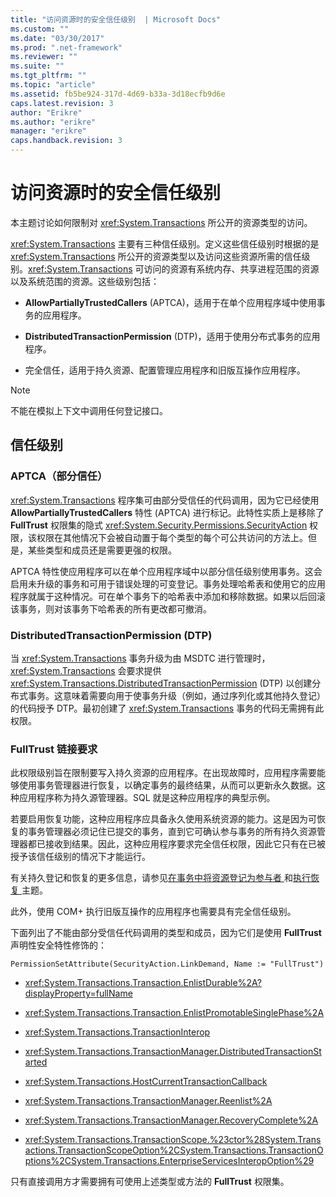 ```yaml
---
title: "访问资源时的安全信任级别  | Microsoft Docs"
ms.custom: ""
ms.date: "03/30/2017"
ms.prod: ".net-framework"
ms.reviewer: ""
ms.suite: ""
ms.tgt_pltfrm: ""
ms.topic: "article"
ms.assetid: fb5be924-317d-4d69-b33a-3d18ecfb9d6e
caps.latest.revision: 3
author: "Erikre"
ms.author: "erikre"
manager: "erikre"
caps.handback.revision: 3
---
```

# 访问资源时的安全信任级别 
本主题讨论如何限制对 <xref:System.Transactions> 所公开的资源类型的访问。  
  
 <xref:System.Transactions> 主要有三种信任级别。定义这些信任级别时根据的是 <xref:System.Transactions> 所公开的资源类型以及访问这些资源所需的信任级别。<xref:System.Transactions> 可访问的资源有系统内存、共享进程范围的资源以及系统范围的资源。这些级别包括：  
  
-   **AllowPartiallyTrustedCallers** \(APTCA\)，适用于在单个应用程序域中使用事务的应用程序。  
  
-   **DistributedTransactionPermission** \(DTP\)，适用于使用分布式事务的应用程序。  
  
-   完全信任，适用于持久资源、配置管理应用程序和旧版互操作应用程序。  
  
> [!NOTE]
>  不能在模拟上下文中调用任何登记接口。  
  
## 信任级别  
  
### APTCA（部分信任）  
 <xref:System.Transactions> 程序集可由部分受信任的代码调用，因为它已经使用 **AllowPartiallyTrustedCallers** 特性 \(APTCA\) 进行标记。此特性实质上是移除了 **FullTrust** 权限集的隐式 <xref:System.Security.Permissions.SecurityAction> 权限，该权限在其他情况下会被自动置于每个类型的每个可公共访问的方法上。但是，某些类型和成员还是需要更强的权限。  
  
 APTCA 特性使应用程序可以在单个应用程序域中以部分信任级别使用事务。这会启用未升级的事务和可用于错误处理的可变登记。事务处理哈希表和使用它的应用程序就属于这种情况。可在单个事务下的哈希表中添加和移除数据。如果以后回滚该事务，则对该事务下哈希表的所有更改都可撤消。  
  
### DistributedTransactionPermission \(DTP\)  
 当 <xref:System.Transactions> 事务升级为由 MSDTC 进行管理时，<xref:System.Transactions> 会要求提供 <xref:System.Transactions.DistributedTransactionPermission> \(DTP\) 以创建分布式事务。这意味着需要向用于使事务升级（例如，通过序列化或其他持久登记）的代码授予 DTP。最初创建了 <xref:System.Transactions> 事务的代码无需拥有此权限。  
  
### FullTrust 链接要求  
 此权限级别旨在限制要写入持久资源的应用程序。在出现故障时，应用程序需要能够使用事务管理器进行恢复，以确定事务的最终结果，从而可以更新永久数据。这种应用程序称为持久源管理器。SQL 就是这种应用程序的典型示例。  
  
 若要启用恢复功能，这种应用程序应具备永久使用系统资源的能力。这是因为可恢复的事务管理器必须记住已提交的事务，直到它可确认参与事务的所有持久资源管理器都已接收到结果。因此，这种应用程序要求完全信任权限，因此它只有在已被授予该信任级别的情况下才能运行。  
  
 有关持久登记和恢复的更多信息，请参见[在事务中将资源登记为参与者 ](../../../../docs/framework/data/transactions/enlisting-resources-as-participants-in-a-transaction.md)和[执行恢复 ](../../../../docs/framework/data/transactions/performing-recovery.md)主题。  
  
 此外，使用 COM\+ 执行旧版互操作的应用程序也需要具有完全信任级别。  
  
 下面列出了不能由部分受信任代码调用的类型和成员，因为它们是使用 **FullTrust** 声明性安全特性修饰的：  
  
 `PermissionSetAttribute(SecurityAction.LinkDemand, Name := "FullTrust")`  
  
-   <xref:System.Transactions.Transaction.EnlistDurable%2A?displayProperty=fullName>  
  
-   <xref:System.Transactions.Transaction.EnlistPromotableSinglePhase%2A>  
  
-   <xref:System.Transactions.TransactionInterop>  
  
-   <xref:System.Transactions.TransactionManager.DistributedTransactionStarted>  
  
-   <xref:System.Transactions.HostCurrentTransactionCallback>  
  
-   <xref:System.Transactions.TransactionManager.Reenlist%2A>  
  
-   <xref:System.Transactions.TransactionManager.RecoveryComplete%2A>  
  
-   <xref:System.Transactions.TransactionScope.%23ctor%28System.Transactions.TransactionScopeOption%2CSystem.Transactions.TransactionOptions%2CSystem.Transactions.EnterpriseServicesInteropOption%29>  
  
 只有直接调用方才需要拥有可使用上述类型或方法的 **FullTrust** 权限集。